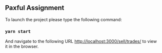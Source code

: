 
## Paxful Assignment

To launch the project please type the following command:

### `yarn start`

And navigate to the following URL 
[http://localhost:3000/sell/trades/](http://localhost:3000/sell/trades/) to view it in the browser.

